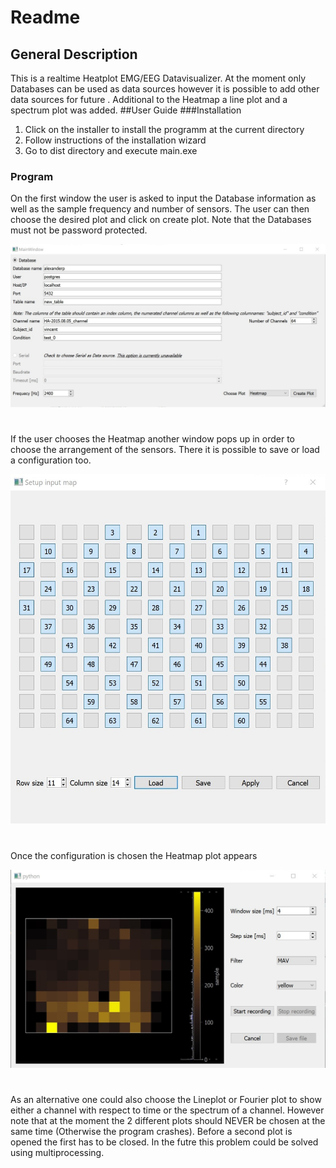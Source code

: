 # Readme
## General Description
This is a realtime Heatplot EMG/EEG Datavisualizer. At the moment only Databases
can be used as data sources however it is possible to add other data
sources for future . Additional to the Heatmap a line plot and a spectrum plot was added.
##User Guide
###Installation
1. Click on the installer to install the programm at the current directory
2. Follow instructions of the installation wizard
3. Go to dist directory and execute main.exe

### Program
On the first window the user is asked to input the Database information
as well as the sample frequency and number of sensors. The user can then
choose the desired plot and click on create plot. Note that the Databases
must not be password protected.

![MainWindow](SharedScreenshot.jpg)
#
If the user chooses the Heatmap another window pops up in order to choose
the arrangement of the sensors. There it is possible to save or load a configuration too.

![Dialog](SharedScreenshot2.jpg)

#
Once the configuration is chosen the Heatmap plot appears

![Plot](SharedScreenshot3.jpg)
#
As an alternative one could also choose the Lineplot or Fourier plot to show either a channel with respect to time
or the spectrum of a channel. However note that at the moment the 2 different plots should NEVER
be chosen at the same time (Otherwise the program crashes). Before a second plot is opened the first has to be closed. In the futre this problem 
could be solved using multiprocessing.

